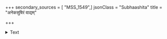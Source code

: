 +++
secondary_sources = [ "MSS_1549",]
jsonClass = "Subhaashita"
title = "अनेकसुषिरं वाद्यम्"

+++

<details><summary>Text</summary>

अनेकसुषिरं वाद्यं कान्तं च ऋषिसंज्ञितम्।  
चक्रिणा च सदाराध्यं यो जानाति स पण्डितः॥
</details>
